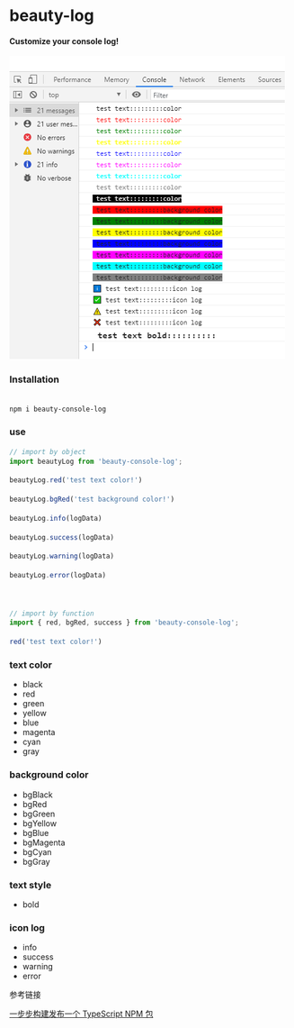 # beauty-log

#### Customize your console log!

![image](https://github.com/yuanchao614/beauty-log/blob/main/images/beauty-log.png)

### Installation

```bash

npm i beauty-console-log

```

### use

```js
// import by object
import beautyLog from 'beauty-console-log';

beautyLog.red('test text color!')

beautyLog.bgRed('test background color!')

beautyLog.info(logData)

beautyLog.success(logData)

beautyLog.warning(logData)

beautyLog.error(logData)



// import by function
import { red, bgRed, success } from 'beauty-console-log';

red('test text color!')

```

### text color

* black
* red
* green
* yellow
* blue
* magenta
* cyan
* gray

### background color

* bgBlack
* bgRed
* bgGreen
* bgYellow
* bgBlue
* bgMagenta
* bgCyan
* bgGray

### text style

* bold

### icon log

* info
* success
* warning
* error


参考链接

[一步步构建发布一个 TypeScript NPM 包](https://juejin.cn/post/6844903892119977998#heading-3)
